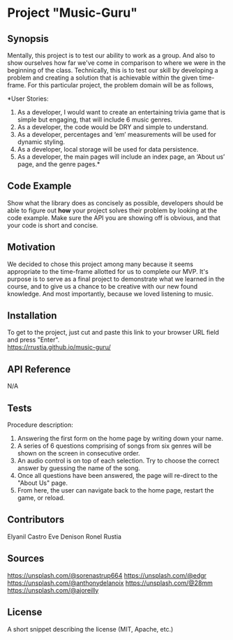 # Project "Music-Guru"

## Synopsis

Mentally, this project is to test our ability to work as a group. And also to show ourselves how far we've come in comparison to where we were in the beginning of the class. Technically, this is to test our skill by developing a problem and creating a solution that is achievable within the given time-frame.
For this particular project, the problem domain will be as follows,

*User Stories:
1. As a developer, I would want to create an entertaining trivia game that is simple but engaging, that will include 6 music genres.
2. As a developer, the code would be DRY and simple to understand.
3. As a developer, percentages and ‘em’ measurements will be used for dynamic styling.
4. As a developer,  local storage will be used for data persistence.
5. As a developer, the main pages will include an index page, an ‘About us’ page, and the genre pages.*

## Code Example

Show what the library does as concisely as possible, developers should be able to figure out **how** your project solves their problem by looking at the code example. Make sure the API you are showing off is obvious, and that your code is short and concise.

## Motivation

We decided to chose this project among many because it seems appropriate to the time-frame allotted for us to complete our MVP. It's purpose is to serve as a final project to demonstrate what we learned in the course, and to give us a chance to be creative with our new found knowledge. And most importantly, because we loved listening to music.

## Installation

To get to the project, just cut and paste this link to your browser URL field and press "Enter".<br>
https://rrustia.github.io/music-guru/

## API Reference

N/A

## Tests

Procedure description:
1. Answering the first form on the home page by writing down your name.
2. A series of 6 questions comprising of songs from six genres will be shown on the screen in consecutive order.
3. An audio control is on top of each selection. Try to choose the correct answer by guessing the name of the song.
4. Once all questions have been answered, the page will re-direct to the "About Us" page.
5. From here, the user can navigate back to the home page, restart the game, or reload.

## Contributors

Elyanil Castro
Eve Denison
Ronel Rustia

## Sources

https://unsplash.com/@sorenastrup664
https://unsplash.com/@edgr
https://unsplash.com/@anthonydelanoix
https://unsplash.com/@28mm
https://unsplash.com/@ajoreilly

## License

A short snippet describing the license (MIT, Apache, etc.)
